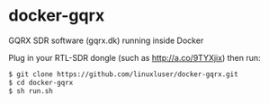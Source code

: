 # docker-gqrx
GQRX SDR software (gqrx.dk) running inside Docker

Plug in your RTL-SDR dongle (such as http://a.co/9TYXjix) then run:

```bash
$ git clone https://github.com/linuxluser/docker-gqrx.git
$ cd docker-gqrx
$ sh run.sh
```
